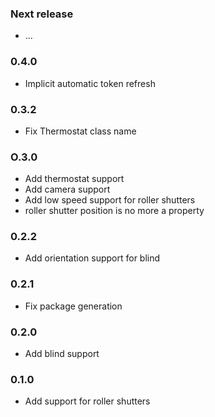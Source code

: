 ### Next release
* ...
### 0.4.0
* Implicit automatic token refresh
### 0.3.2
* Fix Thermostat class name
### O.3.0
* Add thermostat support
* Add camera support
* Add low speed support for roller shutters
* roller shutter position is no more a property
### 0.2.2
* Add orientation support for blind
### 0.2.1
* Fix package generation
### 0.2.0
* Add blind support
### 0.1.0
* Add support for roller shutters